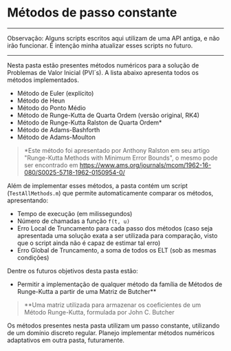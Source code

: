 # Métodos de passo constante

---

Observação: Alguns scripts escritos aqui utilizam de uma API antiga, e não irão funcionar. É intenção minha atualizar esses scripts no futuro.

---

Nesta pasta estão presentes métodos numéricos para a solução de Problemas de Valor Inicial (PVI´s). A lista abaixo apresenta todos os métodos implementados.

- Método de Euler (explícito)
- Método de Heun
- Método do Ponto Médio
- Método de Runge-Kutta de Quarta Ordem (versão original, RK4)
- Método de Runge-Kutta Ralston de Quarta Ordem*
- Método de Adams-Bashforth
- Método de Adams-Moulton

> *Este método foi apresentado por Anthony Ralston em seu artigo "Runge-Kutta Methods with Minimum Error Bounds", o mesmo pode ser encontrado em https://www.ams.org/journals/mcom/1962-16-080/S0025-5718-1962-0150954-0/

Além de implementar esses métodos, a pasta contém um script (``TestAllMethods.m``) que permite automaticamente comparar os métodos, apresentando:
- Tempo de execução (em milissegundos)
- Número de chamadas a função ``f(t, u)``
- Erro Local de Truncamento para cada passo dos métodos (caso seja apresentada uma solução exata a ser utilizada para comparação, visto que o script ainda não é capaz de estimar tal erro)
- Erro Global de Truncamento, a soma de todos os ELT (sob as mesmas condições)

Dentre os futuros objetivos desta pasta estão:
- Permitir a implementação de qualquer método da família de Métodos de Runge-Kutta a partir de uma Matriz de Butcher**

> **Uma matriz utilizada para armazenar os coeficientes de um Método Runge-Kutta, formulada por John C. Butcher

Os métodos presentes nesta pasta utilizam um passo constante, utilizando de um domínio discreto regular. Planejo implementar métodos numéricos adaptativos em outra pasta, futuramente.
